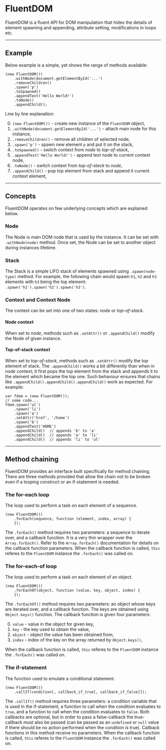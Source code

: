 # FluentDOM

FluentDOM is a fluent API for DOM manipulation that hides the details of element spawning and appending,
attribute setting, modifications in loops etc.


----

## Example

Below example is a simple, yet shows the range of methods available:

```
(new FluentDOM())
    .withNode(document.getElementById('...')
    .removeChildren()
    .spawn('p')
    .toSpawned()
    .appendText('Hello World!')
    .toNode()
    .appendChild();
```

Line by line explanation:

0.  `(new FluentDOM())` - create new instance of the `FluentDOM` object,
1.  `.withNode(document.getElementById('...')` - attach main node for this instance,
2.  `.removeChildren()` - remove all children of selected node,
3.  `.spawn('p')` - spawn new element `p` and put it on the stack,
4.  `.toSpawned()` - switch context from *node* to *top-of-stack*,
5.  `.appendText('Hello World!')` - append text node to current context node,
6.  `.toNode()` - switch context from *top-of-stack* to *node*,
7.  `.appendChild()` - pop top element from stack and
    append it current context element,


----

## Concepts

FluentDOM operates on few underlying concepts which are explained below.


### Node

The Node is main DOM node that is used by the instance.
It can be set with `.withNode(node)` method.
Once set, the Node can be set to another object during instances lifetime.


### Stack

The Stack is a simple LIFO stack of elements spawned using `.spawn(node-type)` method.
For example, the following chain would spawn `h1`, `h2` and `h3` elements with `h3` being the top
element: `.spawn('h1').spawn('h2').spawn('h3')`.


### Context and Context Node

The context can be set into one of two states: *node* or *top-of-stack*.


#### Node context

When set to *node*, methods such as `.setAttr()` or `.appendChild()` modify the Node of given instance.


#### Top-of-stack context

When set to *top-of-stack*, methods such as `.setAttr()` modify the top element of stack.
The `.appendChild()` works a bit differently than when in *node* context; it first
pops the top element from the stack and appends it to the element which became the top one.
Such behaviour ensures that chains like `.appendChild().appendChild().appendChild()` work as expected.
For example:

```
var fdom = (new FluentDOM());
// some code...
fdom.spawn('ul')
    .spawn('li')
    .spawn('a')
    .setAttr('href', '/home')
    .spawn('b')
    .appendText('HOME')
    .appendChild()  // appends 'b' to 'a'
    .appendChild()  // appends 'a' to 'li'
    .appendChild()  // appends 'li' to 'ul'
```

----

## Method chaining

FluentDOM provides an interface built specifically for method chaining.
There are three methods provided that allow the chain not to be broken even if a looping construct or
an if-statement is needed.


### The for-each loop

The loop used to perform a task on each element of a sequence.

```
(new FluentDOM())
    .forEach(sequence, function (element, index, array) {
    });
```

The `.forEach()` method requires two parameters: a sequence to iterate over, and a callback function.
It is a very thin wrapper over the `Array.forEach()`.
Refer to the `Array.forEach()` documentation for details on the callback function parameters.
When the callback function is called, `this` referes to the `FluentDOM` instance the `.forEach()` was called on.


### The for-each-of loop

The loop used to perform a task on each element of an object.

```
(new FluentDOM())
    .forEachOf(object, function (value, key, object, index) {
    });
```

The `.forEachOf()` method requires two parameters: an object whose keys are iterated over, and a callback function.
The keys are obtained using `Object.keys()` function.
The callback function is given four parameters:

0.  `value` - value in the object for given key,
1.  `key` - the key used to obtain the value,
2.  `object` - object the value has been obtained from,
3.  `index` - index of the key on the array returned by `Object.keys()`,

When the callback function is called, `this` referes to the `FluentDOM` instance the `.forEach()` was called on.


### The if-statement

The function used to emulate a conditional statement.

```
(new FluentDOM())
    .callIf(condition[, callback_if_true[, callback_if_false]]);
```

The `.callIf()` method requires three parameters: a condition variable that is used in the if-statement, a function to call when the condition evaluates to `true`, and a function to call when the condition evaluates to `false`.
Both callbacks are optional, but in order to pass a false-callback the true-callback must also be passed
(can be passed as an `undefined` or `null` value if there should be no action performed when the condition is true).
Callback functions in this method receive no parameters.
When the callback function is called, `this` referes to the `FluentDOM` instance the `.forEach()` was called on.

